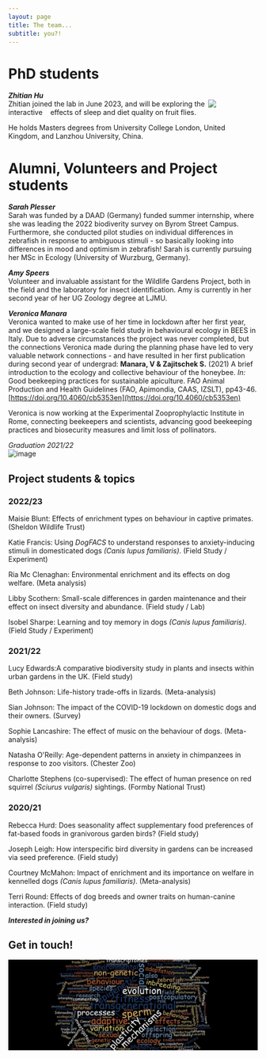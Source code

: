 ```yaml
---
layout: page
title: The team...
subtitle: you?!
---
```


# PhD students

***Zhitian Hu***  
<img  align="right" width="100" src="https://github.com/SusZaj/ZajitschekLab/assets/40815816/69a93f57-63b9-4733-ac87-ae17a334f4b8"> Zhitian joined the lab in June 2023, and will be exploring the interactive &nbsp;&nbsp; effects of sleep and diet quality on fruit flies.    
     
He holds Masters degrees from University College London, United Kingdom, and Lanzhou University, China.    

   
# Alumni, Volunteers and Project students

***Sarah Plesser***  
Sarah was funded by a DAAD (Germany) funded summer internship, where she was leading the 2022 biodiverity survey on Byrom Street Campus. Furthermore, she conducted pilot studies on individual differences in zebrafish in response to ambiguous stimuli - so basically looking into differences in mood and optimism in zebrafish!
Sarah is currently pursuing her MSc in Ecology (University of Wurzburg, Germany).



***Amy Speers***  
Volunteer and invaluable assistant for the Wildlife Gardens Project, both in the field and the laboratory for insect identification. Amy is currently in her second year of her UG Zoology degree at LJMU.

***Veronica Manara***  
Veronica wanted to make use of her time in lockdown after her first year, and we designed a large-scale field study in behavioural ecology in BEES in Italy. Due to adverse circumstances the project was never completed, but the connections Veronica made during the planning phase have led to  very valuable network connections - and have resulted in her first publication during second year of undergrad: **Manara, V & Zajitschek S.** (2021)  A brief introduction to the ecology and
collective behaviour of the honeybee. *In:* Good beekeeping practices for sustainable apiculture. FAO Animal Production and Health Guidelines (FAO, Apimondia, CAAS, IZSLT), pp43-46. [https://doi.org/10.4060/cb5353en](https://doi.org/10.4060/cb5353en)  
   
Veronica is now working at the Experimental Zooprophylactic Institute in Rome, connecting beekeepers and scientists, advancing good beekeeping practices and biosecurity measures and limit loss of pollinators. 

*Graduation 2021/22*       
![image](https://user-images.githubusercontent.com/40815816/202744423-3ed5d6b1-6530-44e5-8931-2c2cf21e3b4c.png)



## Project students & topics  

### 2022/23
  
Maisie Blunt: Effects of enrichment types on behaviour in captive primates. (Sheldon Wildlife Trust)

Katie Francis: Using *DogFACS* to understand responses to anxiety-inducing stimuli in domesticated dogs *(Canis lupus familiaris)*.  (Field Study / Experiment)

Ria Mc Clenaghan: Environmental enrichment and its effects on dog welfare. (Meta analysis)

Libby Scothern: Small-scale differences in garden maintenance and their effect on insect diversity and abundance. (Field study / Lab)

Isobel Sharpe: Learning and toy memory in dogs *(Canis lupus familiaris)*.  (Field Study / Experiment)


### 2021/22

Lucy Edwards:A comparative biodiversity study in plants and insects within urban gardens in the UK. (Field study)

Beth Johnson: Life-history trade-offs in lizards. (Meta-analysis)

Sian Johnson: The impact of the COVID-19 lockdown on domestic dogs and their owners. (Survey)

Sophie Lancashire: The effect of music on the behaviour of dogs. (Meta-analysis)
  
Natasha O'Reilly: Age-dependent patterns in anxiety in chimpanzees in response to zoo visitors.  (Chester Zoo)

Charlotte Stephens (co-supervised): The effect of human presence on red squirrel *(Sciurus vulgaris)* sightings. (Formby National Trust)
  


### 2020/21

Rebecca Hurd: Does seasonality affect supplementary food preferences of fat-based foods in granivorous garden birds? (Field study)

Joseph Leigh: How interspecific bird diversity in gardens can be increased via seed preference.  (Field study)
  
Courtney McMahon: Impact of enrichment and its importance on welfare in kennelled dogs *(Canis lupus familiaris)*. (Meta-analysis)
  
Terri Round: Effects of dog breeds and owner traits on human-canine interaction. (Field study)




***Interested in joining us?***

## Get in touch! 


![wordcloud](/img/wordcloud.jpg)

